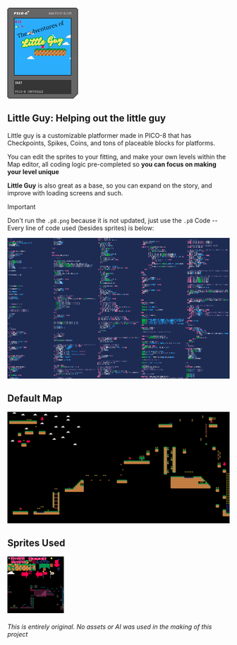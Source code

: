 ![Cartridge Image](https://github.com/rhenryw/littleguy-PICO-8/blob/a6497fe2b1710406d4c56348c94cc3650d719001/littleguy.p8.png)

## Little Guy: Helping out the little guy 

Little guy is a customizable platformer made in PICO-8 that has Checkpoints, Spikes, Coins, and tons of placeable blocks for platforms. 

You can edit the sprites to your fitting, and make your own levels within the Map editor, all coding logic pre-completed so __you can focus on making your level unique__

__Little Guy__ is also great as a base, so you can expand on the story, and improve with loading screens and such.

> [!IMPORTANT]
> Don't run the `.p8.png` because it is not updated, just use the `.p8`
Code
--
Every line of code used (besides sprites) is below:

![Lua codemap](https://github.com/rhenryw/littleguy-PICO-8/blob/2798735cd0672c2ffb6fbc74652005f584119f12/littleguy.lua.png)

Default Map
--
![Default Little Guy Map](https://github.com/rhenryw/littleguy-PICO-8/blob/2798735cd0672c2ffb6fbc74652005f584119f12/littleguy.map.png)

Sprites Used
--
![Sprite Sheet](https://github.com/rhenryw/littleguy-PICO-8/blob/2798735cd0672c2ffb6fbc74652005f584119f12/littleguy.png)

###### This is entirely original. No assets or AI was used in the making of this project
